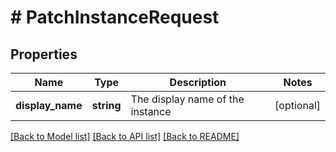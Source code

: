 # # PatchInstanceRequest

## Properties

Name | Type | Description | Notes
------------ | ------------- | ------------- | -------------
**display_name** | **string** | The display name of the instance | [optional]

[[Back to Model list]](../../README.md#models) [[Back to API list]](../../README.md#endpoints) [[Back to README]](../../README.md)
